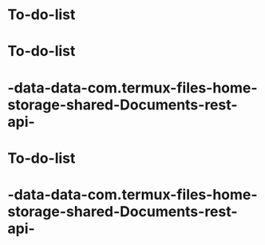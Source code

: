 # To-do-list
# To-do-list
# -data-data-com.termux-files-home-storage-shared-Documents-rest-api-
# To-do-list
# -data-data-com.termux-files-home-storage-shared-Documents-rest-api-
